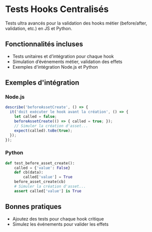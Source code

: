 # Tests Hooks Centralisés

Tests ultra avancés pour la validation des hooks métier (before/after, validation, etc.) en JS et Python.

## Fonctionnalités incluses
- Tests unitaires et d’intégration pour chaque hook
- Simulation d’événements métier, validation des effets
- Exemples d'intégration Node.js et Python

## Exemples d'intégration

### Node.js
```js
describe('beforeAssetCreate', () => {
  it('doit exécuter le hook avant la création', () => {
    let called = false;
    beforeAssetCreate(() => { called = true; });
    // Simuler la création d'asset...
    expect(called).toBe(true);
  });
});
```

### Python
```python
def test_before_asset_create():
    called = {'value': False}
    def cb(data):
        called['value'] = True
    before_asset_create(cb)
    # Simuler la création d'asset...
    assert called['value'] is True
```

## Bonnes pratiques
- Ajoutez des tests pour chaque hook critique
- Simulez les événements pour valider les effets

